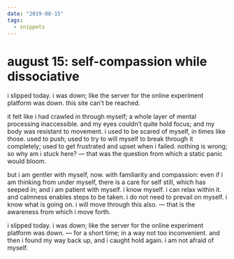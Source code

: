 ```yaml
---
date: "2019-08-15"
tags:
  - snippets
---
```

# august 15: self-compassion while dissociative

i slipped today. i was down; like the server for the online experiment platform was down. this site can’t be reached.

it felt like i had crawled in through myself; a whole layer of mental processing inaccessible. and my eyes couldn’t quite hold focus; and my body was resistant to movement. i used to be scared of myself, in times like those. used to push; used to try to will myself to break through it completely; used to get frustrated and upset when i failed. nothing is wrong; so why am i stuck here? — that was the question from which a static panic would bloom.

but i am gentler with myself, now. with familiarity and compassion: even if i am thinking from under myself, there is a care for self still, which has seeped in; and i am patient with myself. i know myself. i can relax within it. and calmness enables steps to be taken. i do not need to prevail on myself. i know what is going on. i will move through this also. — that is the awareness from which i move forth.

i slipped today. i was down; like the server for the online experiment platform was down. — for a short time; in a way not too inconvenient. and then i found my way back up, and i caught hold again. i am not afraid of myself.

